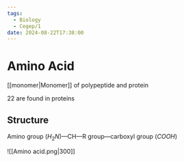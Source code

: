 ```yaml
---
tags:
  - Biology
  - Cegep/1
date: 2024-08-22T17:38:00
---
```


# Amino Acid

[[monomer|Monomer]] of polypeptide and protein

22 are found in proteins

## Structure

Amino group ($H_2N$)—CH—R group—carboxyl group ($COOH$)

![[Amino acid.png|300]]